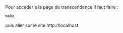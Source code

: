 Pour acceder a la page de transcendence il faut faire :
```shell
make
```
puis aller sur le site http://localhost